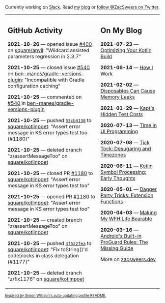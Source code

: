 Currently working on [Slack](https://slack.com/). Read [my blog](https://zacsweers.dev/) or [follow @ZacSweers on Twitter](https://twitter.com/ZacSweers).

<table><tr><td valign="top" width="60%">

## GitHub Activity
<!-- githubActivity starts -->
**2021-10-26** — opened issue [#400](https://api.github.com/repos/square/anvil/issues/400) on [square/anvil](https://api.github.com/repos/square/anvil): "Wildcard assisted parameters regression in 2.3.7"

**2021-10-25** — closed issue [#540](https://api.github.com/repos/ben-manes/gradle-versions-plugin/issues/540) on [ben-manes/gradle-versions-plugin](https://api.github.com/repos/ben-manes/gradle-versions-plugin): "Incompatible with Gradle configuration caching"

**2021-10-25** — commented on [#540](https://github.com/ben-manes/gradle-versions-plugin/issues/540#issuecomment-951533997) in [ben-manes/gradle-versions-plugin](https://api.github.com/repos/ben-manes/gradle-versions-plugin)

**2021-10-25** — pushed [`53cb4138`](https://github.com/square/kotlinpoet/commit/53cb4138d4a74ce69a752cf85c324a650f63baf9) to [square/kotlinpoet](https://api.github.com/repos/square/kotlinpoet): "Assert error message in KS error types test too (#1180)"

**2021-10-25** — deleted branch "z/assertMessageToo" on [square/kotlinpoet](https://api.github.com/repos/square/kotlinpoet)

**2021-10-25** — closed PR [#1180](https://api.github.com/repos/square/kotlinpoet/pulls/1180) to [square/kotlinpoet](https://api.github.com/repos/square/kotlinpoet): "Assert error message in KS error types test too"

**2021-10-25** — opened PR [#1180](https://api.github.com/repos/square/kotlinpoet/pulls/1180) to [square/kotlinpoet](https://api.github.com/repos/square/kotlinpoet): "Assert error message in KS error types test too"

**2021-10-25** — created branch "z/assertMessageToo" on [square/kotlinpoet](https://api.github.com/repos/square/kotlinpoet)

**2021-10-25** — pushed [`4f522fea`](https://github.com/square/kotlinpoet/commit/4f522fea1f1803e6dffd0e03e98722086fb9248e) to [square/kotlinpoet](https://api.github.com/repos/square/kotlinpoet): "Fix toString()'d codeblocks in class delegation (#1177)"

**2021-10-25** — deleted branch "z/fix1176" on [square/kotlinpoet](https://api.github.com/repos/square/kotlinpoet)
<!-- githubActivity ends -->
</td><td valign="top" width="40%">

## On My Blog
<!-- blog starts -->
**2021-07-23** — [Optimizing Your Kotlin Build](https://www.zacsweers.dev/optimizing-your-kotlin-build/)

**2021-06-14** — [How I Work](https://www.zacsweers.dev/how-i-work/)

**2021-02-02** — [Disposables Can Cause Memory Leaks](https://www.zacsweers.dev/disposables-can-cause-memory-leaks/)

**2021-01-29** — [Kapt's Hidden Test Costs](https://www.zacsweers.dev/kapts-hidden-test-costs/)

**2020-07-13** — [Time in UI Programming](https://www.zacsweers.dev/time-in-ui/)

**2020-07-08** — [Tick Tock: Desugaring and Timezones](https://www.zacsweers.dev/ticktock-desugaring-timezones/)

**2020-06-11** — [Kotlin Symbol Processing: Early Thoughts](https://www.zacsweers.dev/kotlin-symbol-processor-early-thoughts/)

**2020-05-01** — [Dagger Party Tricks: Extension Functions](https://www.zacsweers.dev/dagger-party-tricks-extension-functions/)

**2020-04-03** — [Making My WFH Life Bearable](https://www.zacsweers.dev/making-wfh-life-bearable/)

**2020-03-16** — [Android's Built-in ProGuard Rules: The Missing Guide](https://www.zacsweers.dev/android-proguard-rules/)
<!-- blog ends -->
More on [zacsweers.dev](https://zacsweers.dev/)
</td></tr></table>

<sub><a href="https://simonwillison.net/2020/Jul/10/self-updating-profile-readme/">Inspired by Simon Willison's auto-updating profile README.</a></sub>
